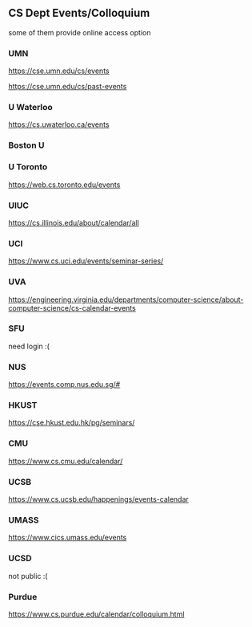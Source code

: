 ## CS Dept Events/Colloquium

some of them provide online access option

### UMN


https://cse.umn.edu/cs/events

https://cse.umn.edu/cs/past-events


### U Waterloo

https://cs.uwaterloo.ca/events

### Boston U


### U Toronto

https://web.cs.toronto.edu/events


### UIUC

https://cs.illinois.edu/about/calendar/all

### UCI

https://www.cs.uci.edu/events/seminar-series/


### UVA

https://engineering.virginia.edu/departments/computer-science/about-computer-science/cs-calendar-events


### SFU

need login :(


### NUS

https://events.comp.nus.edu.sg/#


### HKUST

https://cse.hkust.edu.hk/pg/seminars/


### CMU

https://www.cs.cmu.edu/calendar/

### UCSB

https://www.cs.ucsb.edu/happenings/events-calendar

### UMASS

https://www.cics.umass.edu/events

### UCSD

not public :(

### Purdue

https://www.cs.purdue.edu/calendar/colloquium.html
